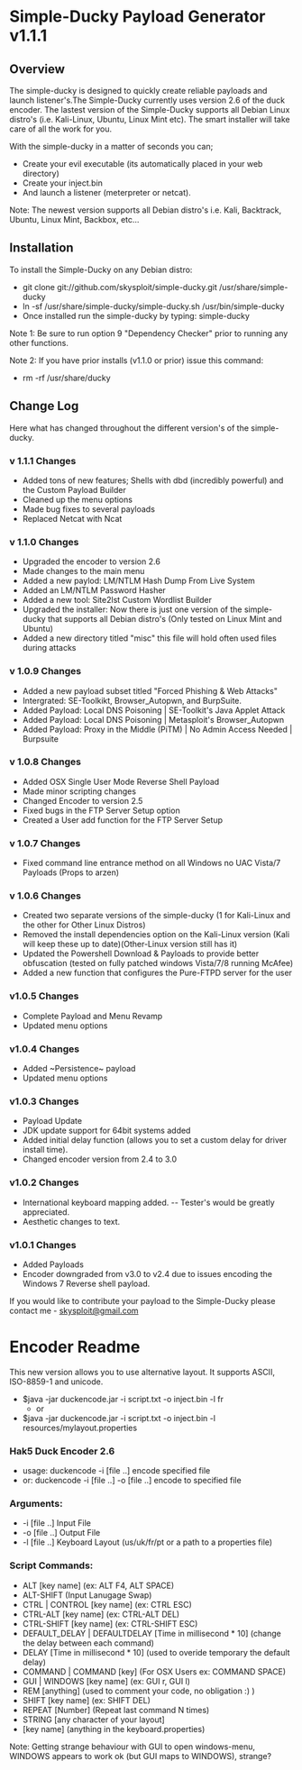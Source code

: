 # Simple-Ducky Payload Generator v1.1.1


## Overview

The simple-ducky is designed to quickly create reliable payloads and launch listener's.The  Simple-Ducky currently uses version 2.6 of the duck encoder. The lastest version of the Simple-Ducky supports all Debian Linux distro's (i.e. Kali-Linux, Ubuntu, Linux Mint etc). The smart installer will take care of all the work for you.

With the simple-ducky in a matter of seconds you can;

 - Create your evil executable (its automatically placed in your web directory)
 - Create your inject.bin
 - And launch a listener (meterpreter or netcat). 

Note: The newest version supports all Debian distro's i.e. Kali, Backtrack, Ubuntu, Linux Mint, Backbox, etc... 


## Installation

To install the Simple-Ducky on any Debian distro:

 - git clone git://github.com/skysploit/simple-ducky.git /usr/share/simple-ducky
 - ln -sf /usr/share/simple-ducky/simple-ducky.sh /usr/bin/simple-ducky
 - Once installed run the simple-ducky by typing: simple-ducky
 
Note 1: Be sure to run option 9 "Dependency Checker" prior to running any other functions.

Note 2: If you have prior installs (v1.1.0 or prior) issue this command:
 - rm -rf /usr/share/ducky
 

## Change Log

Here what has changed throughout the different version's of the simple-ducky.

### v 1.1.1 Changes
 - Added tons of new features; Shells with dbd (incredibly powerful) and the Custom Payload Builder
 - Cleaned up the menu options
 - Made bug fixes to several payloads
 - Replaced Netcat with Ncat

### v 1.1.0 Changes
 - Upgraded the encoder to version 2.6
 - Made changes to the main menu
 - Added a new paylod: LM/NTLM Hash Dump From Live System
 - Added an LM/NTLM Password Hasher
 - Added a new tool: Site2lst Custom Wordlist Builder
 - Upgraded the installer: Now there is just one version of the simple-ducky that supports all Debian distro's (Only tested on Linux Mint and Ubuntu)
 - Added a new directory titled "misc" this file will hold often used files during attacks

### v 1.0.9 Changes
 - Added a new payload subset titled "Forced Phishing & Web Attacks"
 - Intergrated: SE-Toolkikt, Browser_Autopwn, and BurpSuite.
 - Added Payload: Local DNS Poisoning | SE-Toolkit's Java Applet Attack
 - Added Payload: Local DNS Poisoning | Metasploit's Browser_Autopwn
 - Added Payload: Proxy in the Middle (PiTM) | No Admin Access Needed | Burpsuite

### v 1.0.8 Changes
 - Added OSX Single User Mode Reverse Shell Payload
 - Made minor scripting changes
 - Changed Encoder to version 2.5
 - Fixed bugs in the FTP Server Setup option
 - Created a User add function for the FTP Server Setup

### v 1.0.7 Changes
 - Fixed command line entrance method on all Windows no UAC Vista/7 Payloads (Props to arzen)

### v 1.0.6 Changes
 - Created two separate versions of the simple-ducky (1 for Kali-Linux and the other for Other Linux Distros)
 - Removed the install dependencies option on the Kali-Linux version (Kali will keep these up to date)(Other-Linux version still has it)
 - Updated the Powershell Download & Payloads to provide better obfuscation (tested on fully patched windows Vista/7/8 running McAfee) 
 - Added a new function that configures the Pure-FTPD server for the user

### v1.0.5 Changes
 - Complete Payload and Menu Revamp
 - Updated menu options

### v1.0.4 Changes
 - Added ~Persistence~ payload
 - Updated menu options

### v1.0.3 Changes
 - Payload Update
 - JDK update support for 64bit systems added
 - Added initial delay function (allows you to set a custom delay for driver install time).
 - Changed encoder version from 2.4 to 3.0

### v1.0.2 Changes
 
 - International keyboard mapping added. -- Tester's would be greatly appreciated.
 - Aesthetic changes to text. 
 
### v1.0.1 Changes
 
 - Added Payloads
 - Encoder downgraded from v3.0 to v2.4 due to issues encoding the Windows 7 Reverse shell payload.
 
If you would like to contribute your payload to the Simple-Ducky please contact me - skysploit@gmail.com 



# Encoder Readme


This new version allows you to use alternative layout. It supports ASCII, ISO-8859-1 and unicode.

 - $java -jar duckencode.jar -i script.txt -o inject.bin -l fr
   - or
 - $java -jar duckencode.jar -i script.txt -o inject.bin -l resources/mylayout.properties


### Hak5 Duck Encoder 2.6

 - usage: duckencode -i [file ..] encode specified file
 - or: duckencode -i [file ..] -o [file ..] encode to specified file

### Arguments:
  - -i [file ..]         Input File
  - -o [file ..]         Output File
  - -l [file ..]         Keyboard Layout (us/uk/fr/pt or a path to a properties file)

### Script Commands:

 - ALT [key name] (ex: ALT F4, ALT SPACE)
 - ALT-SHIFT (Input Lanugage Swap)
 - CTRL | CONTROL [key name] (ex: CTRL ESC)
 - CTRL-ALT [key name] (ex: CTRL-ALT DEL)
 - CTRL-SHIFT [key name] (ex: CTRL-SHIFT ESC)
 - DEFAULT_DELAY | DEFAULTDELAY [Time in millisecond * 10] (change the delay between each command)
 - DELAY [Time in millisecond * 10] (used to overide temporary the default delay)
 - COMMAND | COMMAND [key] (For OSX Users ex: COMMAND SPACE)
 - GUI | WINDOWS [key name] (ex: GUI r, GUI l)
 - REM [anything] (used to comment your code, no obligation :) )
 - SHIFT [key name] (ex: SHIFT DEL)
 - REPEAT [Number] (Repeat last command N times)
 - STRING [any character of your layout]
 - [key name] (anything in the keyboard.properties)

Note:
   Getting strange behaviour with GUI to open windows-menu, WINDOWS appears to work ok (but GUI maps to WINDOWS), strange?
